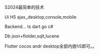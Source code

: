 S2024最简单的技术


Ui  H5 ajax,,desktop,console,mobile

Backend...  ts  dart   go  c# 

Db  json+flolder,sqlt,lucene


Flutter   cocos  andr  desktop全部内嵌h5即可。。

